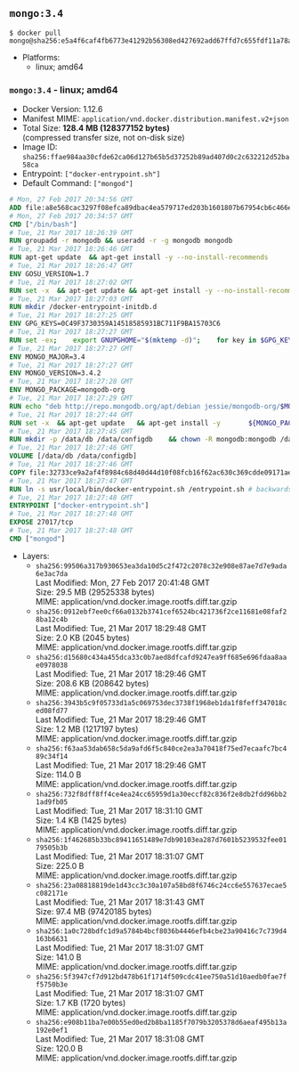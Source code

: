 ## `mongo:3.4`

```console
$ docker pull mongo@sha256:e5a4f6caf4fb6773e41292b56308ed427692add67ffd7c655fdf11a78a72df4e
```

-	Platforms:
	-	linux; amd64

### `mongo:3.4` - linux; amd64

-	Docker Version: 1.12.6
-	Manifest MIME: `application/vnd.docker.distribution.manifest.v2+json`
-	Total Size: **128.4 MB (128377152 bytes)**  
	(compressed transfer size, not on-disk size)
-	Image ID: `sha256:ffae984aa30cfde62ca06d127b65b5d37252b89ad407d0c2c632212d52ba58ca`
-	Entrypoint: `["docker-entrypoint.sh"]`
-	Default Command: `["mongod"]`

```dockerfile
# Mon, 27 Feb 2017 20:34:56 GMT
ADD file:a8e568cac3297f08efca89dbac4ea579717ed203b1601807b67954cb6c466e73 in / 
# Mon, 27 Feb 2017 20:34:57 GMT
CMD ["/bin/bash"]
# Tue, 21 Mar 2017 18:26:39 GMT
RUN groupadd -r mongodb && useradd -r -g mongodb mongodb
# Tue, 21 Mar 2017 18:26:46 GMT
RUN apt-get update 	&& apt-get install -y --no-install-recommends 		jq 		numactl 	&& rm -rf /var/lib/apt/lists/*
# Tue, 21 Mar 2017 18:26:47 GMT
ENV GOSU_VERSION=1.7
# Tue, 21 Mar 2017 18:27:02 GMT
RUN set -x 	&& apt-get update && apt-get install -y --no-install-recommends ca-certificates wget && rm -rf /var/lib/apt/lists/* 	&& wget -O /usr/local/bin/gosu "https://github.com/tianon/gosu/releases/download/$GOSU_VERSION/gosu-$(dpkg --print-architecture)" 	&& wget -O /usr/local/bin/gosu.asc "https://github.com/tianon/gosu/releases/download/$GOSU_VERSION/gosu-$(dpkg --print-architecture).asc" 	&& export GNUPGHOME="$(mktemp -d)" 	&& gpg --keyserver ha.pool.sks-keyservers.net --recv-keys B42F6819007F00F88E364FD4036A9C25BF357DD4 	&& gpg --batch --verify /usr/local/bin/gosu.asc /usr/local/bin/gosu 	&& rm -r "$GNUPGHOME" /usr/local/bin/gosu.asc 	&& chmod +x /usr/local/bin/gosu 	&& gosu nobody true 	&& apt-get purge -y --auto-remove ca-certificates wget
# Tue, 21 Mar 2017 18:27:03 GMT
RUN mkdir /docker-entrypoint-initdb.d
# Tue, 21 Mar 2017 18:27:25 GMT
ENV GPG_KEYS=0C49F3730359A14518585931BC711F9BA15703C6
# Tue, 21 Mar 2017 18:27:27 GMT
RUN set -ex; 	export GNUPGHOME="$(mktemp -d)"; 	for key in $GPG_KEYS; do 		gpg --keyserver ha.pool.sks-keyservers.net --recv-keys "$key"; 	done; 	gpg --export $GPG_KEYS > /etc/apt/trusted.gpg.d/mongodb.gpg; 	rm -r "$GNUPGHOME"; 	apt-key list
# Tue, 21 Mar 2017 18:27:27 GMT
ENV MONGO_MAJOR=3.4
# Tue, 21 Mar 2017 18:27:27 GMT
ENV MONGO_VERSION=3.4.2
# Tue, 21 Mar 2017 18:27:28 GMT
ENV MONGO_PACKAGE=mongodb-org
# Tue, 21 Mar 2017 18:27:29 GMT
RUN echo "deb http://repo.mongodb.org/apt/debian jessie/mongodb-org/$MONGO_MAJOR main" > /etc/apt/sources.list.d/mongodb-org.list
# Tue, 21 Mar 2017 18:27:44 GMT
RUN set -x 	&& apt-get update 	&& apt-get install -y 		${MONGO_PACKAGE}=$MONGO_VERSION 		${MONGO_PACKAGE}-server=$MONGO_VERSION 		${MONGO_PACKAGE}-shell=$MONGO_VERSION 		${MONGO_PACKAGE}-mongos=$MONGO_VERSION 		${MONGO_PACKAGE}-tools=$MONGO_VERSION 	&& rm -rf /var/lib/apt/lists/* 	&& rm -rf /var/lib/mongodb 	&& mv /etc/mongod.conf /etc/mongod.conf.orig
# Tue, 21 Mar 2017 18:27:45 GMT
RUN mkdir -p /data/db /data/configdb 	&& chown -R mongodb:mongodb /data/db /data/configdb
# Tue, 21 Mar 2017 18:27:46 GMT
VOLUME [/data/db /data/configdb]
# Tue, 21 Mar 2017 18:27:46 GMT
COPY file:32733ce9a2af4f8984c68d40d44d10f08fcb16f62ac630c369cdde09171ae5cb in /usr/local/bin/ 
# Tue, 21 Mar 2017 18:27:47 GMT
RUN ln -s usr/local/bin/docker-entrypoint.sh /entrypoint.sh # backwards compat
# Tue, 21 Mar 2017 18:27:48 GMT
ENTRYPOINT ["docker-entrypoint.sh"]
# Tue, 21 Mar 2017 18:27:48 GMT
EXPOSE 27017/tcp
# Tue, 21 Mar 2017 18:27:48 GMT
CMD ["mongod"]
```

-	Layers:
	-	`sha256:99506a317b930653ea3da10d5c2f472c2078c32e908e87ae7d7e9ada6e3ac7da`  
		Last Modified: Mon, 27 Feb 2017 20:41:48 GMT  
		Size: 29.5 MB (29525338 bytes)  
		MIME: application/vnd.docker.image.rootfs.diff.tar.gzip
	-	`sha256:0912ebf7ee0cf66a0132b3741cef6524bc421736f2ce11681e08faf28ba12c4b`  
		Last Modified: Tue, 21 Mar 2017 18:29:48 GMT  
		Size: 2.0 KB (2045 bytes)  
		MIME: application/vnd.docker.image.rootfs.diff.tar.gzip
	-	`sha256:d15680c434a455dca33c0b7aed8dfcafd9247ea9ff685e696fdaa8aae0978038`  
		Last Modified: Tue, 21 Mar 2017 18:29:46 GMT  
		Size: 208.6 KB (208642 bytes)  
		MIME: application/vnd.docker.image.rootfs.diff.tar.gzip
	-	`sha256:3943b5c9f05733d1a5c069753dec3738f1968eb1da1f8feff347018ced08fd77`  
		Last Modified: Tue, 21 Mar 2017 18:29:46 GMT  
		Size: 1.2 MB (1217197 bytes)  
		MIME: application/vnd.docker.image.rootfs.diff.tar.gzip
	-	`sha256:f63aa53dab658c5da9afd6f5c840ce2ea3a70418f75ed7ecaafc7bc489c34f14`  
		Last Modified: Tue, 21 Mar 2017 18:29:46 GMT  
		Size: 114.0 B  
		MIME: application/vnd.docker.image.rootfs.diff.tar.gzip
	-	`sha256:732f8dff8ff4ce4ea24cc65959d1a30eccf82c836f2e8db2fdd96bb21ad9fb05`  
		Last Modified: Tue, 21 Mar 2017 18:31:10 GMT  
		Size: 1.4 KB (1425 bytes)  
		MIME: application/vnd.docker.image.rootfs.diff.tar.gzip
	-	`sha256:1f462685b33bc89411651489e7db90103ea287d7601b5239532fee0179505b3b`  
		Last Modified: Tue, 21 Mar 2017 18:31:07 GMT  
		Size: 225.0 B  
		MIME: application/vnd.docker.image.rootfs.diff.tar.gzip
	-	`sha256:23a08818819de1d43cc3c30a107a58bd8f6746c24cc6e557637ecae5c082171e`  
		Last Modified: Tue, 21 Mar 2017 18:31:43 GMT  
		Size: 97.4 MB (97420185 bytes)  
		MIME: application/vnd.docker.image.rootfs.diff.tar.gzip
	-	`sha256:1a0c728bdfc1d9a5784b4bcf8036b4446efb4cbe23a90416c7c739d4163b6631`  
		Last Modified: Tue, 21 Mar 2017 18:31:07 GMT  
		Size: 141.0 B  
		MIME: application/vnd.docker.image.rootfs.diff.tar.gzip
	-	`sha256:5f3947cf7d912bd478b61f1714f509cdc41ee750a51d10aedb0fae7ff5750b3e`  
		Last Modified: Tue, 21 Mar 2017 18:31:07 GMT  
		Size: 1.7 KB (1720 bytes)  
		MIME: application/vnd.docker.image.rootfs.diff.tar.gzip
	-	`sha256:e908b11ba7e00b55ed0ed2b8ba1185f7079b3205378d6aeaf495b13a192e0ef1`  
		Last Modified: Tue, 21 Mar 2017 18:31:08 GMT  
		Size: 120.0 B  
		MIME: application/vnd.docker.image.rootfs.diff.tar.gzip
